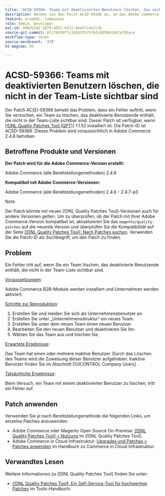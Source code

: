 ```yaml
---
title: 'ACSD-59366: Teams mit deaktivierten Benutzern löschen, die nicht in der Team-Liste sichtbar sind'
description: Wenden Sie den Patch ACSD-59366 an, um das Adobe Commerce-Problem zu beheben, bei dem ein Fehler auftritt, wenn Sie versuchen, ein Team zu löschen, das deaktivierte Benutzende enthält, die nicht in der Teamliste sichtbar sind.
feature: GraphQL, Companies
role: Admin, Developer
exl-id: 406d2242-38f9-4852-b311-0ee57c4a7c26
source-git-commit: 81c78439f7c243437b7b76dc80560c847af95ace
workflow-type: tm+mt
source-wordcount: '378'
ht-degree: 0%

---
```


# ACSD-59366: Teams mit deaktivierten Benutzern löschen, die nicht in der Team-Liste sichtbar sind

Der Patch ACSD-59366 behebt das Problem, dass ein Fehler auftritt, wenn Sie versuchen, ein Team zu löschen, das deaktivierte Benutzende enthält, die nicht in der Team-Liste sichtbar sind. Dieser Patch ist verfügbar, wenn [[!DNL Quality Patches Tool (QPT)]](/help/tools/quality-patches-tool/quality-patches-tool-to-self-serve-quality-patches.md) 1.1.52 installiert ist. Die Patch-ID ist ACSD-59366. Dieses Problem wird voraussichtlich in Adobe Commerce 2.4.8 behoben.

## Betroffene Produkte und Versionen

**Der Patch wird für die Adobe Commerce-Version erstellt:**

Adobe Commerce (alle Bereitstellungsmethoden) 2.4.6

**Kompatibel mit Adobe Commerce-Versionen:**

Adobe Commerce (alle Bereitstellungsmethoden) 2.4.6 - 2.4.7-p3

>[!NOTE]
>
>Der Patch könnte mit neuen [!DNL Quality Patches Tool]-Versionen auch für andere Versionen gelten. Um zu überprüfen, ob der Patch mit Ihrer Adobe Commerce-Version kompatibel ist, aktualisieren Sie das `magento/quality-patches` auf die neueste Version und überprüfen Sie die Kompatibilität auf der Seite [[!DNL Quality Patches Tool]: Nach Patches suchen](https://experienceleague.adobe.com/tools/commerce-quality-patches/index.html). Verwenden Sie die Patch-ID als Suchbegriff, um den Patch zu finden.

## Problem

Ein Fehler tritt auf, wenn Sie ein Team löschen, das deaktivierte Benutzende enthält, die nicht in der Team-Liste sichtbar sind.

<u>Voraussetzungen</u>:

Adobe Commerce B2B-Module werden installiert und Unternehmen werden aktiviert.

<u>Schritte zur Reproduktion</u>:

1. Erstellen Sie und melden Sie sich als Unternehmensbenutzer an.
1. Erstellen Sie unter „Unternehmensstruktur“ ein neues Team.
1. Erstellen Sie unter dem neuen Team einen neuen Benutzer.
1. Bearbeiten Sie den neuen Benutzer und deaktivieren Sie ihn.
1. Wählen Sie das Team aus und löschen Sie.

<u>Erwartete Ergebnisse</u>:

Das Team hat einen oder mehrere inaktive Benutzer. Durch das Löschen des Teams wird die Zuweisung dieser Benutzer aufgehoben. Inaktive Benutzer finden Sie im Abschnitt [!UICONTROL Company Users] .

<u>Tatsächliche Ergebnisse</u>:

Beim Versuch, ein Team mit einem deaktivierten Benutzer zu löschen, tritt ein Fehler auf.

## Patch anwenden

Verwenden Sie je nach Bereitstellungsmethode die folgenden Links, um einzelne Patches anzuwenden:

* Adobe Commerce oder Magento Open Source On-Premise: [[!DNL Quality Patches Tool] > Nutzung](/help/tools/quality-patches-tool/usage.md) im [!DNL Quality Patches Tool].
* Adobe Commerce in Cloud-Infrastruktur: [Upgrades und Patches > Patches anwenden](https://experienceleague.adobe.com/docs/commerce-cloud-service/user-guide/develop/upgrade/apply-patches.html) im Handbuch zu Commerce in Cloud-Infrastruktur.

## Verwandtes Lesen

Weitere Informationen zu [!DNL Quality Patches Tool] finden Sie unter:

* [[!DNL Quality Patches Tool]: Ein Self-Service-Tool für hochwertige Patches](/help/tools/quality-patches-tool/quality-patches-tool-to-self-serve-quality-patches.md) im Tools-Handbuch.
